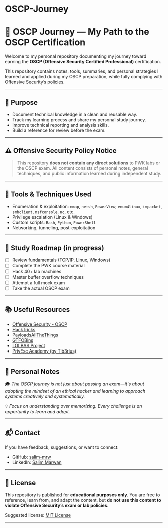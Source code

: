 # OSCP-Journey
# 🧠 OSCP Journey — My Path to the OSCP Certification

Welcome to my personal repository documenting my journey toward earning the **OSCP (Offensive Security Certified Professional)** certification.

This repository contains notes, tools, summaries, and personal strategies I learned and applied during my OSCP preparation, while fully complying with Offensive Security’s policies.

---

## 🎯 Purpose

- Document technical knowledge in a clean and reusable way.
- Track my learning process and share my personal study journey.
- Improve technical reporting and analysis skills.
- Build a reference for review before the exam.

---

## ⚠️ Offensive Security Policy Notice

> This repository **does not contain any direct solutions** to PWK labs or the OSCP exam. All content consists of personal notes, general techniques, and public information learned during independent study.

---

## 🧰 Tools & Techniques Used

- Enumeration & exploitation: `nmap`, `netsh`, `PowerView`, `enum4linux`, `impacket`, `smbclient`, `msfconsole`, `nc`, etc.
- Privilege escalation (Linux & Windows)
- Custom scripts: `Bash`, `Python`, `PowerShell`
- Networking, tunneling, post-exploitation

---

## 📅 Study Roadmap (in progress)

- [ ] Review fundamentals (TCP/IP, Linux, Windows)
- [ ] Complete the PWK course material
- [ ] Hack 40+ lab machines
- [ ] Master buffer overflow techniques
- [ ] Attempt a full mock exam
- [ ] Take the actual OSCP exam

---

## 📚 Useful Resources

- [Offensive Security - OSCP](https://www.offsec.com/courses/pen-200/)
- [HackTricks](https://book.hacktricks.xyz/)
- [PayloadsAllTheThings](https://github.com/swisskyrepo/PayloadsAllTheThings)
- [GTFOBins](https://gtfobins.github.io/)
- [LOLBAS Project](https://lolbas-project.github.io/)
- [PrivEsc Academy (by Tib3rius)](https://academy.tib3rius.com/)

---

## 🧠 Personal Notes

🎓 *The OSCP journey is not just about passing an exam—it's about adopting the mindset of an ethical hacker and learning to approach systems creatively and systematically.*

💡 *Focus on understanding over memorizing. Every challenge is an opportunity to learn and adapt.*

---

## 📬 Contact

If you have feedback, suggestions, or want to connect:

- GitHub: [salim-mrw](https://github.com/salim-mrw)
- LinkedIn: [Salim Marwan](https://www.linkedin.com/in/salim-marwan?utm_source=share&utm_campaign=share_via&utm_content=profile&utm_medium=android_app)

---

## 📝 License

This repository is published for **educational purposes only**. You are free to reference, learn from, and adapt the content, but **do not use this content to violate Offensive Security’s exam or lab policies**.

Suggested license: [MIT License](https://opensource.org/licenses/MIT)

---
